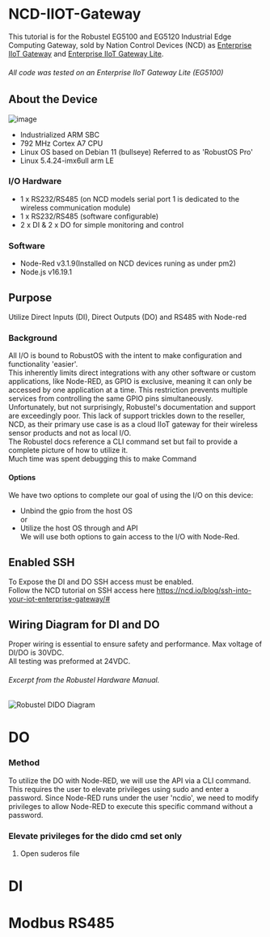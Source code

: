 
# NCD-IIOT-Gateway
This tutorial is for the Robustel EG5100 and EG5120 Industrial Edge Computing Gateway, sold by Nation Control Devices (NCD) as 
[Enterprise IIoT Gateway](https://store.ncd.io/product/enterprise-iiot-gateway/) and [Enterprise IIoT Gateway Lite](https://store.ncd.io/product/enterprise-iiot-gateway-lite/).
 ###### All code was tested on an Enterprise IIoT Gateway Lite (EG5100)
## About the Device
![image](https://github.com/user-attachments/assets/1e855e03-1780-464b-abd6-cdee66e96c69)

- Industrialized ARM SBC
- 792 MHz Cortex A7 CPU  
- Linux OS based on Debian 11 (bullseye) Referred to as 'RobustOS Pro'
- Linux 5.4.24-imx6ull arm LE
### I/O Hardware 
* 1 x RS232/RS485 (on NCD models serial port 1 is dedicated to the wireless communication module)
* 1 x RS232/RS485 (software configurable) 
* 2 x DI & 2 x DO for simple monitoring and control

### Software
- Node-Red v3.1.9(Installed on NCD devices runing as under pm2)
- Node.js v16.19.1

## Purpose
Utilize Direct Inputs (DI), Direct Outputs (DO) and RS485 with Node-red
### Background
All I/O is bound to RobustOS with the intent to make configuration and functionality 'easier'.\
This inherently limits direct integrations with any other software or custom applications, like Node-RED, as GPIO is exclusive, meaning it can only be accessed by one application at a time. This restriction prevents multiple services from controlling the same GPIO pins simultaneously.\
Unfortunately, but not surprisingly, Robustel's documentation and support are exceedingly poor. This lack of support trickles down to the reseller, NCD, as their primary use case is as a cloud IIoT gateway for their wireless sensor products and not as local I/O.\
The Robustel docs reference a CLI command set but fail to provide a complete picture of how to utilize it.\
Much time was spent debugging this to make Command

#### Options
We have two options to complete our goal of using the I/O on this device:
- Unbind the gpio from the host OS\
    or
- Utilize the host OS through and API\
We will use both options to gain access to the I/O with Node-Red.

## Enabled SSH
To Expose the DI and DO SSH access must be enabled.\
Follow the NCD tutorial on SSH access here https://ncd.io/blog/ssh-into-your-iot-enterprise-gateway/#
## Wiring Diagram for DI and DO
Proper wiring is essential to ensure safety and performance. Max voltage of DI/DO is 30VDC.\
All testing was preformed at 24VDC.
###### Excerpt from the Robustel Hardware Manual.
![Robustel DIDO Diagram](https://github.com/user-attachments/assets/da208216-00de-4b92-8e3d-3a9cdaf302aa)

# DO
### Method
To utilize the DO with Node-RED, we will use the API via a CLI command. This requires the user to elevate privileges using sudo and enter a password. Since Node-RED runs under the user 'ncdio', we need to modify privileges to allow Node-RED to execute this specific command without a password.
### Elevate privileges for the dido cmd set only
1. Open suderos file
# DI

# Modbus RS485
